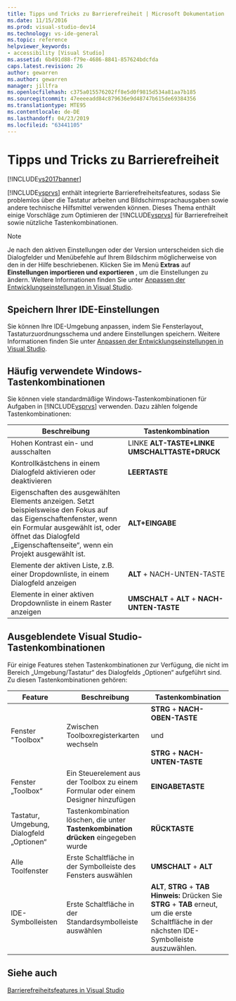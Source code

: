 ```yaml
---
title: Tipps und Tricks zu Barrierefreiheit | Microsoft Dokumentation
ms.date: 11/15/2016
ms.prod: visual-studio-dev14
ms.technology: vs-ide-general
ms.topic: reference
helpviewer_keywords:
- accessibility [Visual Studio]
ms.assetid: 6b491d88-f79e-4686-8841-857624bdcfda
caps.latest.revision: 26
author: gewarren
ms.author: gewarren
manager: jillfra
ms.openlocfilehash: c375a015576202ff8e5d0f9815d534a81aa7b185
ms.sourcegitcommit: 47eeeeadd84c879636e9d48747b615de69384356
ms.translationtype: MTE95
ms.contentlocale: de-DE
ms.lasthandoff: 04/23/2019
ms.locfileid: "63441105"
---
```

# <a name="accessibility-tips-and-tricks"></a>Tipps und Tricks zu Barrierefreiheit
[!INCLUDE[vs2017banner](../../includes/vs2017banner.md)]

[!INCLUDE[vsprvs](../../includes/vsprvs-md.md)] enthält integrierte Barrierefreiheitsfeatures, sodass Sie problemlos über die Tastatur arbeiten und Bildschirmsprachausgaben sowie andere technische Hilfsmittel verwenden können. Dieses Thema enthält einige Vorschläge zum Optimieren der [!INCLUDE[vsprvs](../../includes/vsprvs-md.md)] für Barrierefreiheit sowie nützliche Tastenkombinationen.  
  
> [!NOTE]
> Je nach den aktiven Einstellungen oder der Version unterscheiden sich die Dialogfelder und Menübefehle auf Ihrem Bildschirm möglicherweise von den in der Hilfe beschriebenen. Klicken Sie im Menü **Extras** auf **Einstellungen importieren und exportieren** , um die Einstellungen zu ändern. Weitere Informationen finden Sie unter [Anpassen der Entwicklungseinstellungen in Visual Studio](http://msdn.microsoft.com/22c4debb-4e31-47a8-8f19-16f328d7dcd3).  
  
## <a name="save-your-ide-settings"></a>Speichern Ihrer IDE-Einstellungen  
 Sie können Ihre IDE-Umgebung anpassen, indem Sie Fensterlayout, Tastaturzuordnungsschema und andere Einstellungen speichern. Weitere Informationen finden Sie unter [Anpassen der Entwicklungseinstellungen in Visual Studio](http://msdn.microsoft.com/22c4debb-4e31-47a8-8f19-16f328d7dcd3).  
  
## <a name="common-windows-shortcut-key-combinations"></a>Häufig verwendete Windows-Tastenkombinationen  
 Sie können viele standardmäßige Windows-Tastenkombinationen für Aufgaben in [!INCLUDE[vsprvs](../../includes/vsprvs-md.md)] verwenden. Dazu zählen folgende Tastenkombinationen:  
  
|Beschreibung|Tastenkombination|  
|-----------------|---------------------|  
|Hohen Kontrast ein- und ausschalten|LINKE **ALT-TASTE+LINKE UMSCHALTTASTE+DRUCK**|  
|Kontrollkästchens in einem Dialogfeld aktivieren oder deaktivieren|**LEERTASTE**|  
|Eigenschaften des ausgewählten Elements anzeigen. Setzt beispielsweise den Fokus auf das Eigenschaftenfenster, wenn ein Formular ausgewählt ist, oder öffnet das Dialogfeld „Eigenschaftenseite“, wenn ein Projekt ausgewählt ist.|**ALT+EINGABE**|  
|Elemente der aktiven Liste, z.B. einer Dropdownliste, in einem Dialogfeld anzeigen|**ALT** + NACH-UNTEN-TASTE|  
|Elemente in einer aktiven Dropdownliste in einem Raster anzeigen|**UMSCHALT** + **ALT** + **NACH-UNTEN-TASTE**|  
  
## <a name="hidden-visual-studio-shortcut-key-combinations"></a>Ausgeblendete Visual Studio-Tastenkombinationen  
 Für einige Features stehen Tastenkombinationen zur Verfügung, die nicht im Bereich „Umgebung/Tastatur“ des Dialogfelds „Optionen“ aufgeführt sind. Zu diesen Tastenkombinationen gehören:  
  
|Feature|Beschreibung|Tastenkombination|  
|-------------|-----------------|---------------------|  
|Fenster "Toolbox"|Zwischen Toolboxregisterkarten wechseln|**STRG** + **NACH-OBEN-TASTE**<br /><br /> und<br /><br /> **STRG** + **NACH-UNTEN-TASTE**|  
|Fenster „Toolbox“|Ein Steuerelement aus der Toolbox zu einem Formular oder einem Designer hinzufügen|**EINGABETASTE**|  
|Tastatur, Umgebung, Dialogfeld „Optionen“|Tastenkombination löschen, die unter **Tastenkombination drücken** eingegeben wurde|**RÜCKTASTE**|  
|Alle Toolfenster|Erste Schaltfläche in der Symbolleiste des Fensters auswählen|**UMSCHALT** + **ALT**|  
|IDE-Symbolleisten|Erste Schaltfläche in der Standardsymbolleiste auswählen|**ALT**, **STRG** + **TAB** **Hinweis:** Drücken Sie **STRG** + **TAB** erneut, um die erste Schaltfläche in der nächsten IDE-Symbolleiste auszuwählen.|  
  
## <a name="see-also"></a>Siehe auch  
 [Barrierefreiheitsfeatures in Visual Studio](../../ide/reference/accessibility-features-of-visual-studio.md)
